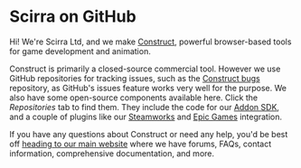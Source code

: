 # Scirra on GitHub

Hi! We're Scirra Ltd, and we make [Construct](https://www.construct.net), powerful browser-based tools for game development and animation.

Construct is primarily a closed-source commercial tool. However we use GitHub repositories for tracking issues, such as the [Construct bugs](https://github.com/Scirra/Construct-bugs) repository, as GitHub's issues feature works very well for the purpose. We also have some open-source components available here. Click the *Repositories* tab to find them. They include the code for our [Addon SDK](https://github.com/Scirra/Construct-Addon-SDK), and a couple of plugins like our [Steamworks](https://github.com/Scirra/Construct-Plugin-Steamworks) and [Epic Games](https://github.com/Scirra/Construct-Plugin-EpicGames) integration.

If you have any questions about Construct or need any help, you'd be best off [heading to our main website](https://www.construct.net/) where we have forums, FAQs, contact information, comprehensive documentation, and more.